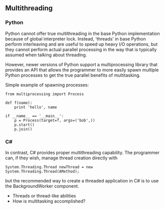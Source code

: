 ## Multithreading
### Python
Python cannot offer true multithreading in the base Python implementation because of global interpreter lock. Instead, 'threads' in base Python perform interleaving and are useful to speed up heavy I/O operations, but they cannot perform actual parallel processing in the way that is typically assumed when talking about threading.

However, newer versions of Python support a multiprocessing library that provides an API that allows the programmer to more easily spawn multiple Python processes to get the true parallel benefits of multitasking.

Simple example of spawning processes:
```
from multiprocessing import Process

def f(name):
    print 'hello', name

if __name__ == '__main__':
    p = Process(target=f, args=('bob',))
    p.start()
    p.join()
```
### C#
In contrast, C# provides proper multithreading capability.  The programmer can, if they wish, manage thread creation directly with
```
System.Threading.Thread newThread = new System.Threading.Thread(AMethod);
```
but the recommended way to create a threaded application in C# is to use the BackgroundWorker component.
* Threads or thread-like abilities
* How is multitasking accomplished?